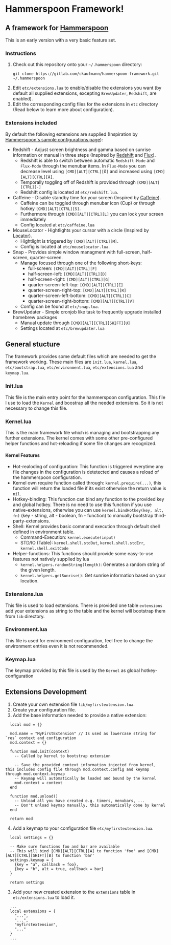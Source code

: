 # Hammerspoon Framework!

## A framework for [Hammerspoon](http://www.hammerspoon.org)

This is an early version with a very basic feature set.

### Instructions

1. Check out this repository onto your `~/.hammerspoon` directory:
   ```
   git clone https://gitlab.com/ckaufmann/hammerspoon-framework.git ~/.hammerspoon
   ```
2. Edit `etc/extensions.lua` to enable/disable the extensions you want (by default all supplied extensions, excepting `BrewUpdater`, `Redshift`, are enabled).
3. Edit the corresponding config files for the extensions in `etc` directory (Read below to learn more about configuration).

### Extensions included

By default the following extensions are supplied (Inspiration by [Hammerspoon's sample configurations page](https://github.com/Hammerspoon/hammerspoon/wiki/Sample-Configurations)):

- Redshift - Adjust screen brightness and gamma based on sunrise information or manual in three steps (Inspired by [Redshift](https://github.com/jonls/redshift) and [Flux](https://github.com/calvinwyoung/.dotfiles/blob/master/darwin/hammerspoon/flux.lua)).
  - Redshift is able to switch between automatic `Redshift-Mode` and `Flux-Mode` through the menubar items. In `Flux-Mode` you can decrease level using `[CMD][ALT][CTRL][Ö]` and increased using `[CMD][ALT][CTRL][Ä]`.
  - Temporally toggling off of Redshift is provided through `[CMD][ALT][CTRL][-]`
  - Redshift config is located at `etc/redshift.lua`.
- Caffeine - Disable standby time for your screen (Inspired by [Caffeine](https://de.wikipedia.org/wiki/Caffeine)).
  - Caffeine can be toggled through menubar icon (Cup) or through hotkey `[CMD][ALT][CTRL][S]`.
  - Furthermore through `[CMD][ALT][CTRL][L]` you can lock your screen immediately
  - Config located at `etc/caffeine.lua`
- MouseLocator - Hightlights your cursor with a circle (Inspired by [Locator](https://github.com/zzamboni/oh-my-hammerspoon/blob/master/plugins/mouse/locator.lua)).
  - Hightlight is triggered by `[CMD][ALT][CTRL][M]`.
  - Config is located at `etc/mouselocator.lua`.
- Snap - Provides simple window managment with full-screen, half-screen, quarter-screen.
  - Manage focused through one of the following short-keys:
    - full-screen: `[CMD][ALT][CTRL][F]`
    - half-screen-left: `[CMD][ALT][CTRL][D]`
    - half-screen-right: `[CMD][ALT][CTRL][G]`
    - quarter-screen-left-top: `[CMD][ALT][CTRL][E]`
    - quarter-screen-right-top: `[CMD][ALT][CTRL][R]`
    - quarter-screen-left-bottom: `[CMD][ALT][CTRL][C]`
    - quarter-screen-right-bottom: `[CMD][ALT][CTRL][V]`
  - Config can be found at `etc/snap.lua`.
- BrewUpdater - Simple cronjob like task to frequently upgrade installed homebrew packages
  - Manual update through `[CMD][ALT][CTRL][SHIFT][U]`
  - Settings located at `etc/brewupdater.lua`

## General stucture

The framework provides some default files which are needed to get the framework working. These main files are `init.lua`, `kernel.lua`, `etc/bootstrap.lua`, `etc/environment.lua`, `etc/extensions.lua` and `keymap.lua`.

### Init.lua

This file is the main entry point for the hammerspoon configuration. This file I use to load the `Kernel` and boostrap all the needed extensions. So it is not necessary to change this file.

### Kernel.lua

This is the main framework file which is managing and bootstrapping any further extensions. The kernel comes with some other pre-configured helper functions and hot-reloading if some file changes are recognized.

#### Kernel Features

- Hot-realoding of configuration: This function is triggered everytime any file changes in the configuration is detetected and causes a reload of the hammerspoon configuration.
- Kernel own require function called through: `kernel.prequire(...)`, this function will return the loaded file if its exist otherwise the return value is `nil`.
- Hotkey-binding: This function can bind any function to the provided key and global hotkey. There is no need to use this function if you use native-extensions, otherwise you can use `kernel.bindHotkey(key, alt, fn)` (key - string, alt - boolean, fn - function) to manually bootstrap third-party-extensions.
- Shell: Kernel provides basic command execution through default shell defined in environment table.
  - Command-Execution: `kernel.execute(input)`
  - STD/IO (Table): `kernel.shell.stdOut`, `kernel.shell.stdErr`, `kernel.shell.exitCode`
- Helper-functions: This functions should provide some easy-to-use features not natively supplied by lua
  - `kernel.helpers.randomString(length)`: Generates a random string of the given length.
  - `kernel.helpers.getSunrise()`: Get sunrise information based on your location.

### Extensions.lua

This file is used to load extensions. There is provided one table `extensions` add your extensions as string to the table and the kernel will bootstrap them from `lib` directory.

### Environment.lua

This file is used for environment configuration, feel free to change the environment entries even it is not recommended.

### Keymap.lua

The keymap provided by this file is used by the `Kernel` as global hotkey-configuration

## Extensions Development

1. Create your own extension file `lib/myfirstextension.lua`.
2. Create your configuration file.
2. Add the base information needed to provide a native extension:
  ```
    local mod = {}

    mod.name = "MyFirstExtension" // Is used as lowercase string for `res` context and configuration
    mod.context = {}

    function mod.init(context)
      -- Called by kernel to bootstrap extension

      -- Save the provided context information injected from kernel, this includes config file through mod.context.config and keymap through mod.context.keymap
      -- Keymap will automatically be loaded and bound by the kernel
      mod.context = context
    end

    function mod.unload()
      -- Unload all you have created e.g. timers, menubars, ...
      -- Don't unload keymap manually, this automatically done by kernel
    end

    return mod
  ```
4. Add a keymap to your configuration file `etc/myfirstextension.lua`.
  ```
    local settings = {}

    -- Make sure functions foo and bar are available
    -- This will bind [CMD][ALT][CTRL][A] to function 'foo' and [CMD][ALT][CTRL][SHIFT][B] to function 'bar'
    settings.keymap = {
      {key = "a", callback = foo},
      {key = "b", alt = true, callback = bar}
    }

    return settings
  ```
3. Add your new created extension to the `extensions` table in `etc/extensions.lua` to load it.
  ```
    ...
    local extensions = {
      "...",
      "...",
      "myfirstextension",
      "..."
    }
    ...
  ```
